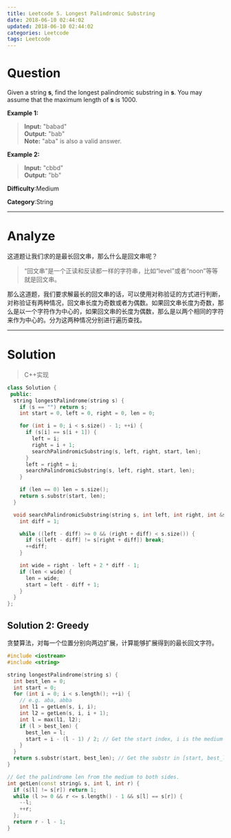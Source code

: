 ```yaml
---
title: Leetcode 5. Longest Palindromic Substring
date: 2018-06-10 02:44:02
updated: 2018-06-10 02:44:02
categories: Leetcode
tags: Leetcode
---
```


# Question

Given a string  **s**, find the longest palindromic substring in  **s**. You may assume that the maximum length of  **s**  is 1000.

**Example 1:**
> **Input:** "babad"  
> **Output:** "bab"  
> **Note:** "aba" is also a valid answer.

**Example 2:**
> **Input:** "cbbd"  
> **Output:** "bb"

**Difficulty**:Medium

**Category**:String

<!--more-->
*****

# Analyze

这道题让我们求的是最长回文串，那么什么是回文串呢？
> “回文串”是一个正读和反读都一样的字符串，比如“level”或者“noon”等等就是回文串。  

那么这道题，我们要求解最长的回文串的话，可以使用对称验证的方式进行判断，对称验证有两种情况，回文串长度为奇数或者为偶数。如果回文串长度为奇数，那么是以一个字符作为中心的，如果回文串的长度为偶数，那么是以两个相同的字符来作为中心的。分为这两种情况分别进行遍历查找。

*****

# Solution

> C++实现  

```cpp
class Solution {
 public:
  string longestPalindrome(string s) {
    if (s == "") return s;
    int start = 0, left = 0, right = 0, len = 0;

    for (int i = 0; i < s.size() - 1; ++i) {
      if (s[i] == s[i + 1]) {
        left = i;
        right = i + 1;
        searchPalindromicSubstring(s, left, right, start, len);
      }
      left = right = i;
      searchPalindromicSubstring(s, left, right, start, len);
    }

    if (len == 0) len = s.size();
    return s.substr(start, len);
  }

  void searchPalindromicSubstring(string s, int left, int right, int &start, int &len) {
    int diff = 1;

    while ((left - diff) >= 0 && (right + diff) < s.size()) {
      if (s[left - diff] != s[right + diff]) break;
      ++diff;
    }

    int wide = right - left + 2 * diff - 1;
    if (len < wide) {
      len = wide;
      start = left - diff + 1;
    }
  }
};
```

## Solution 2: Greedy

贪婪算法，对每一个位置分别向两边扩展，计算能够扩展得到的最长回文字符。

```cpp
#include <iostream>
#include <string>

string longestPalindrome(string s) {
  int best_len = 0;
  int start = 0;
  for (int i = 0; i < s.length(); ++i) {
    // e.g. aba, abba
    int l1 = getLen(s, i, i);
    int l2 = getLen(s, i, i + 1);
    int l = max(l1, l2);
    if (l > best_len) {
      best_len = l;
      start = i - (l - 1) / 2; // Get the start index, i is the medium index, And l is the len
    }
  }
  return s.substr(start, best_len); // Get the substr in [start, best_len]
}

// Get the palindrome len from the medium to both sides.
int getLen(const string& s, int l, int r) {
  if (s[l] != s[r]) return 1;
  while (l >= 0 && r <= s.length() - 1 && s[l] == s[r]) {
    --l;
    ++r;
  };
  return r - l - 1;
}
```